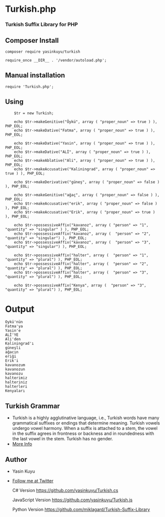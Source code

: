 Turkish.php
==========

### Turkish Suffix Library for PHP

## Composer Install 
	composer require yasinkuyu/turkish
	
	require_once __DIR__ . '/vendor/autoload.php';
    		
## Manual installation
	require 'Turkish.php';

## Using
    
		$tr = new Turkish; 

		echo $tr->makeGenitive("Öykü", array ( "proper_noun" => true ) ), PHP_EOL;
		echo $tr->makeDative("Fatma", array ( "proper_noun" => true ) ), PHP_EOL;

		echo $tr->makeDative("Yasin", array ( "proper_noun" => true ) ), PHP_EOL;
		echo $tr->makeDative("ALİ", array ( "proper_noun" => true ) ), PHP_EOL;
		echo $tr->makeAblative("Ali", array ( "proper_noun" => true ) ), PHP_EOL;
		echo $tr->makeAccusative("Kaliningrad", array ( "proper_noun" => true ) ), PHP_EOL;

		echo $tr->makeDerivative("güneş", array ( "proper_noun" => false ) ), PHP_EOL;

		echo $tr->makeGenitive("ağaç", array ( "proper_noun" => false ) ), PHP_EOL;
		echo $tr->makeAccusative("erik", array ( "proper_noun" => false ) ), PHP_EOL;
		echo $tr->makeAccusative("Erik", array ( "proper_noun" => true ) ), PHP_EOL;

		echo $tr->possessiveAffix("kavanoz", array ( "person" => "1", "quantity" => "singular" ) ), PHP_EOL;
		echo $tr->possessiveAffix("kavanoz", array (  "person" => "2", "quantity" => "singular") ), PHP_EOL;
		echo $tr->possessiveAffix("kavanoz", array (  "person" => "3", "quantity" => "singular") ), PHP_EOL;

		echo $tr->possessiveAffix("halter", array (  "person" => "1", "quantity" => "plural") ), PHP_EOL;
		echo $tr->possessiveAffix("halter", array (  "person" => "2", "quantity" => "plural") ), PHP_EOL;
		echo $tr->possessiveAffix("halter", array (  "person" => "3", "quantity" => "plural") ), PHP_EOL;

		echo $tr->possessiveAffix("Kenya", array (  "person" => "3", "quantity" => "plural") ), PHP_EOL;

        
# Output
    
    Öykü'nün 
    Fatma'ya 
    Yasin'e 
    ALİ'YE 
    Ali'den 
    Kaliningrad'ı
    güneşli
    ağacın
    eriği
    Erik'i
    kavanozum
    kavanozun
    kavanozu
    halterimiz
    halteriniz
    halterleri
    Kenyaları 

## Turkish Grammar
 * Turkish is a highly agglutinative language, i.e., Turkish words have many grammatical suffixes or endings that determine meaning. Turkish vowels undergo vowel harmony. When a suffix is attached to a stem, the vowel in the suffix agrees in frontness or backness and in roundedness with the last vowel in the stem. Turkish has no gender.
 * [More Info](http://en.wikipedia.org/wiki/Turkish_grammar)

## Author
 * Yasin Kuyu
 * [Follow me at Twitter](http://twitter.com/yasinkuyu)

  
      C# Version
      https://github.com/yasinkuyu/Turkish.cs
      
      JavaScript Version
      https://github.com/yasinkuyu/Turkish.js
      
      Python Version
      https://github.com/miklagard/Turkish-Suffix-Library
